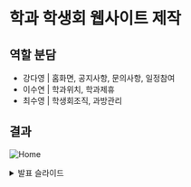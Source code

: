 # 학과 학생회 웹사이트 제작

## 역할 분담
- 강다영 | 홈화면, 공지사항, 문의사항, 일정참여
- 이수연 | 학과위치, 학과제휴
- 최수영 | 학생회조직, 과방관리

## 결과
![Home](https://user-images.githubusercontent.com/93754504/208690860-22606df4-6b0d-4784-8f48-fa0ef81911d9.png)

<details>
<summary>발표 슬라이드</summary>

![1](https://user-images.githubusercontent.com/93754504/228459566-10a067ff-923b-41c0-9612-e185a4394dc7.png)
![2](https://user-images.githubusercontent.com/93754504/228459590-cd766f7a-ea73-40a0-aa98-5b0e7efabc15.png)
![3](https://user-images.githubusercontent.com/93754504/228459601-e71be978-b3f6-47fe-a639-cc8f042a80a3.png)
![4](https://user-images.githubusercontent.com/93754504/228459621-c9b15283-e252-4d08-a7bb-c3900543c040.png)
![5](https://user-images.githubusercontent.com/93754504/228459636-910c3e4e-115f-4424-a7d1-777b506e0856.png)

</details>
